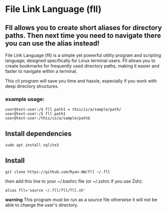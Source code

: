 # File Link Language (fll)
## Fll allows you to create short aliases for directory paths. Then next time you need to navigate there you can use the alias instead!

File Link Language (fll) is a simple yet powerful utility program
and scripting language; designed specifically for Linux terminal users.
Fll allows you to create bookmarks for frequently used directory paths,
making it easier and faster to navigate within a terminal.

This cli program will save you time and hassle, especially if you work with deep directory structures.

### example usage:
``` console
user@test-user:/$ fll path1 = this/is/a/sample/path/
user@test-user:/$ fll path1
user@test-user:/this/is/a/sample/path$ 
```

## Install dependencies
``` console
sudo apt install sqlite3
```

## Install
``` console
git clone https://github.com/Ryan-AW/fll ~/.fll
```
then add this line to your ~/.bashrc file (or ~/.zshrc if you use Zsh):
``` console
alias fll='source ~/.fll/fll/fll.sh'
```


**warning**
This program must be run as a source file otherwise it will not be able to change the user's directory.
